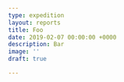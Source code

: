 ```yaml
---
type: expedition
layout: reports
title: Foo
date: 2019-02-07 00:00:00 +0000
description: Bar
image: ''
draft: true

---
```

